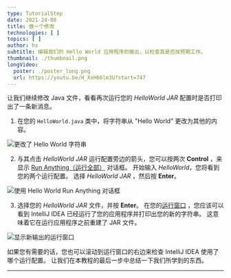 ```yaml
---
type: TutorialStep
date: 2021-24-08
title: 做一个修改
technologies: [ ]
topics: [ ]
author: hs
subtitle: 编辑我们的 Hello World 应用程序的输出，以检查其是否按预期工作。
thumbnail: ./thumbnail.png
longVideo:
  poster: ./poster_long.png
  url: https://youtu.be/H_XxH66lm3U?start=747
---
```


让我们继续修改 Java 文件，看看再次运行您的 _HelloWorld JAR_ 配置时是否打印出了一条新消息。

1) 在您的 `HelloWorld.java` 类中，将字符串从 "Hello World" 更改为其他的内容。

![更改了 Hello World 字符串](changed-hello-world.png)

2) 与其点击 _HelloWorld JAR_ 运行配置旁边的箭头，您可以按两次 **Control** ，来显示 [Run Anything（运行全部）](https://www.jetbrains.com/help/idea/running-anything.html) 对话框。 开始输入 _HelloWorld_，您将看到您的两个运行配置。 选择 _HelloWorld JAR_ ，然后按 **Enter**。

![使用 Hello World Run Anything 对话框](run-anything.png)

3) 选择您的 _HelloWorld JAR_ 文件，并按 **Enter**。 在您的[运行窗口](https://www.jetbrains.com/help/idea/run-tool-window.html) ，您应该可以看到 IntelliJ IDEA 已经运行了您的应用程序并打印出您的新的字符串。 这意味着它在运行应用程序之前重建了 JAR 文件。

![显示新输出的运行窗口](new-output-string.png)

如果您有需要的话，您也可以滚动到运行窗口的右边来检查 IntelliJ IDEA 使用了哪个运行配置。 让我们在本教程的最后一步中总结一下我们所学到的东西。


---